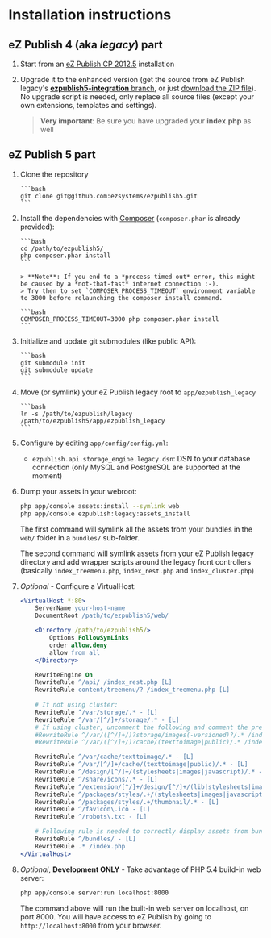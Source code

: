 # Installation instructions

## eZ Publish 4 (aka *legacy*) part
1. Start from an [eZ Publish CP 2012.5](http://share.ez.no/downloads/downloads/ez-publish-community-project-2012.5) installation

2. Upgrade it to the enhanced version 
   (get the source from eZ Publish legacy's [**ezpublish5-integration** branch](https://github.com/ezsystems/ezpublish/tree/ezpublish5-integration), 
   or just [download the ZIP file](https://github.com/ezsystems/ezpublish/zipball/ezpublish5-integration)). 
   No upgrade script is needed, only replace all source files (except your own extensions, templates and settings).

   > **Very important**: Be sure you have upgraded your **index.php** as well

## eZ Publish 5 part
1. Clone the repository

       ```bash
       git clone git@github.com:ezsystems/ezpublish5.git
       ```
2. Install the dependencies with [Composer](http://getcomposer.org) (`composer.phar` is already provided):

       ```bash
       cd /path/to/ezpublish5/
       php composer.phar install
       ```
       
       > **Note**: If you end to a *process timed out* error, this might be caused by a *not-that-fast* internet connection :-).
       > Try then to set `COMPOSER_PROCESS_TIMEOUT` environment variable to 3000 before relaunching the composer install command.
       
       ```bash
       COMPOSER_PROCESS_TIMEOUT=3000 php composer.phar install
       ```
3. Initialize and update git submodules (like public API):

       ```bash
       git submodule init
       git submodule update
       ```
4. Move (or symlink) your eZ Publish legacy root to `app/ezpublish_legacy`

       ```bash
       ln -s /path/to/ezpublish/legacy /path/to/ezpublish5/app/ezpublish_legacy
       ```

5. Configure by editing `app/config/config.yml`:
    * `ezpublish.api.storage_engine.legacy.dsn`: DSN to your database connection (only MySQL and PostgreSQL are supported at the moment)

6. Dump your assets in your webroot:

    ```bash
    php app/console assets:install --symlink web
    php app/console ezpublish:legacy:assets_install
    ```
    The first command will symlink all the assets from your bundles in the `web/` folder in a `bundles/` sub-folder.

    The second command will symlink assets from your eZ Publish legacy directory and add wrapper scripts around the legacy front controllers
    (basically `index_treemenu.php`, `index_rest.php` and `index_cluster.php`)

7. *Optional* - Configure a VirtualHost:

    ```apache
    <VirtualHost *:80>
        ServerName your-host-name
        DocumentRoot /path/to/ezpublish5/web/

        <Directory /path/to/ezpublish5/>
            Options FollowSymLinks
            order allow,deny
            allow from all
        </Directory>

        RewriteEngine On
        RewriteRule ^/api/ /index_rest.php [L]
        RewriteRule content/treemenu/? /index_treemenu.php [L]
        
        # If not using cluster:
        RewriteRule ^/var/storage/.* - [L]
        RewriteRule ^/var/[^/]+/storage/.* - [L]
        # If using cluster, uncomment the following and comment the previous ones
        #RewriteRule ^/var/([^/]+/)?storage/images(-versioned)?/.* /index_cluster.php [L]
        #RewriteRule ^/var/([^/]+/)?cache/(texttoimage|public)/.* /index_cluster.php [L]

        RewriteRule ^/var/cache/texttoimage/.* - [L]
        RewriteRule ^/var/[^/]+/cache/(texttoimage|public)/.* - [L]
        RewriteRule ^/design/[^/]+/(stylesheets|images|javascript)/.* - [L]
        RewriteRule ^/share/icons/.* - [L]
        RewriteRule ^/extension/[^/]+/design/[^/]+/(lib|stylesheets|images|javascripts?)/.* - [L]
        RewriteRule ^/packages/styles/.+/(stylesheets|images|javascript)/[^/]+/.* - [L]
        RewriteRule ^/packages/styles/.+/thumbnail/.* - [L]
        RewriteRule ^/favicon\.ico - [L]
        RewriteRule ^/robots\.txt - [L]

        # Following rule is needed to correctly display assets from bundles
        RewriteRule ^/bundles/ - [L]
        RewriteRule .* /index.php
    </VirtualHost>
    ```
7. *Optional*, **Development ONLY** - Take advantage of PHP 5.4 build-in web server:

    ```bash
    php app/console server:run localhost:8000
    ```
    The command above will run the built-in web server on localhost, on port 8000.
    You will have access to eZ Publish by going to `http://localhost:8000` from your browser.
